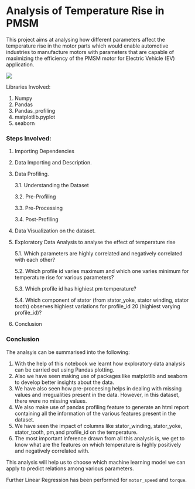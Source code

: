 # Analysis of Temperature Rise in PMSM 

This project aims at analysing how different parameters affect the temperature rise in the motor parts which would enable automotive industries to manufacture motors with parameters that are capable of maximizing the efficiency of the PMSM motor for Electric Vehicle (EV) application.

<img src="https://d1c4d7gnm6as1q.cloudfront.net/Pictures/480xany/4/7/1/10471_tn_csr-tq600-innotrans2014.jpg" align="center"> 

Libraries Involved: 

1. Numpy
2. Pandas
3. Pandas_profiling
4. matplotlib.pyplot
5. seaborn 

### Steps Involved: 

1. Importing Dependencies
2. Data Importing and Description.
3. Data Profiling.

   3.1.  Understanding the Dataset
   
   3.2.  Pre-Profiling


   3.3.  Pre-Processing


   3.4.  Post-Profiling
4. Data Visualization on the dataset.
5. Exploratory Data Analysis to analyse the effect of temperature rise

   5.1. Which parameters are highly correlated and negatively correlated with each other?

   5.2. Which profile id varies maximum and which one varies minimum for temperature rise for various parameters?

   5.3. Which profile id has highiest pm temperature?

   5.4. Which component of stator (from stator_yoke, stator winding, stator tooth) observes highiest variations for profile_id 20 (highiest varying profile_id)?
6. Conclusion 

### Conclusion
The analsyis can be summarised into the following: 

1. With the help of this notebook we learnt how exploratory data analysis can be carried out using Pandas plotting.
2. Also we have seen making use of packages like matplotlib and seaborn to develop better insights about the data.
3. We have also seen how pre-proceesing helps in dealing with missing values and irregualities present in the data. However, in this dataset, there were no missing values.
4. We also make use of pandas profiling feature to generate an html report containing all the information of the various features present in the dataset.
5. We have seen the impact of columns like stator_winding, stator_yoke, stator_tooth, pm,and profile_id on the temperature.
6. The most important inference drawn from all this analysis is, we get to know what are the features on which temperature is highly positively and negatively correlated with.

This analysis will help us to choose which machine learning model we can apply to predict relations among various parameters.

Further Linear Regression has been performed for `motor_speed` and `torque`.
